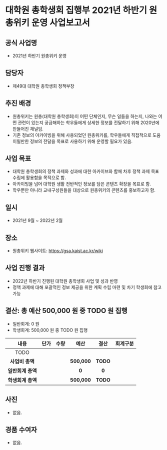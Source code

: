 대학원 총학생회 집행부 2021년 하반기 원총위키 운영 사업보고서
===

## 공식 사업명
- 2021년 하반기 원총위키 운영

## 담당자
- 제49대 대학원 총학생회 정책부장 

## 추진 배경
- 원총위키는 원총(대학원 총학생회)이 어떤 단체인지, 무슨 일들을 하는지, 나와는 어떤 관련이 있는지 궁금해하는 학우들에게 상세한 정보를 전달하기 위해 2020년에 만들어진 채널임. 
- 기존 정보의 아카이빙을 위해 사용되었던 원총위키를, 학우들에게 직접적으로 도움이될만한 정보의 전달을 목표로 사용하기 위해 운영할 필요가 있음. 

## 사업 목표
- 대학원 총학생회의 정책 과제와 성과에 대한 아카이브와 함께 차후 정책 과제 목표 수립에 활용함을 목적으로 함. 
- 아카이빙을 넘어 대학원 생활 전반적인 정보를 담은 콘텐츠 확장을 목표로 함. 
- 학우뿐만 아니라 교내구성원들을 대상으로 원총위키의 콘텐츠를 홍보하고자 함. 

## 일시
- 2021년 9월 ~ 2022년 2월

## 장소
- 원총위키 웹사이트: https://gsa.kaist.ac.kr/wiki

## 사업 진행 결과
- 2022년 하반기 진행된 대학원 총학생회 사업 및 성과 반영 
- 정책 과제에 대해 포괄적인 정보 제공을 위한 계획 수립 마련 및 차기 학생회에 참고 가능 

## 결산: 총 예산 500,000 원 중 TODO 원 집행
- 일반회계: 0 원
- 학생회계: 500,000 원 중 TODO 원 집행 

| **내용** | **단가** | **수량** | **예산** | **결산** | **회계구분** |
|:---:|:---:|:---:|:---:|:---:|:---:|
| TODO | | | | | | |
| **사업비 총액** |  |  | **500,000** | **TODO** |  |
| **일반회계 총액** |  |  | **0** | **0** |  |
| **학생회계 총액** |  |  | **500,000** | **TODO** |  |

## 사진
- 없음. 

## 경품 수여자
- 없음. 